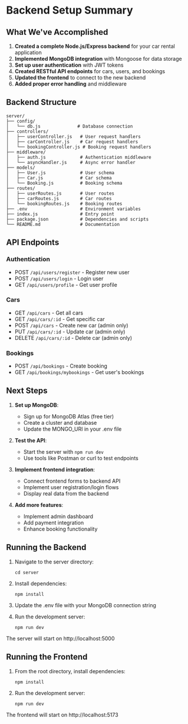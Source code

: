 # Backend Setup Summary

## What We've Accomplished

1. **Created a complete Node.js/Express backend** for your car rental application
2. **Implemented MongoDB integration** with Mongoose for data storage
3. **Set up user authentication** with JWT tokens
4. **Created RESTful API endpoints** for cars, users, and bookings
5. **Updated the frontend** to connect to the new backend
6. **Added proper error handling** and middleware

## Backend Structure

```
server/
├── config/
│   └── db.js              # Database connection
├── controllers/
│   ├── userController.js   # User request handlers
│   ├── carController.js    # Car request handlers
│   └── bookingController.js # Booking request handlers
├── middleware/
│   ├── auth.js             # Authentication middleware
│   └── asyncHandler.js     # Async error handler
├── models/
│   ├── User.js             # User schema
│   ├── Car.js              # Car schema
│   └── Booking.js          # Booking schema
├── routes/
│   ├── userRoutes.js       # User routes
│   ├── carRoutes.js        # Car routes
│   └── bookingRoutes.js    # Booking routes
├── .env                    # Environment variables
├── index.js                # Entry point
├── package.json            # Dependencies and scripts
└── README.md               # Documentation
```

## API Endpoints

### Authentication
- POST `/api/users/register` - Register new user
- POST `/api/users/login` - Login user
- GET `/api/users/profile` - Get user profile

### Cars
- GET `/api/cars` - Get all cars
- GET `/api/cars/:id` - Get specific car
- POST `/api/cars` - Create new car (admin only)
- PUT `/api/cars/:id` - Update car (admin only)
- DELETE `/api/cars/:id` - Delete car (admin only)

### Bookings
- POST `/api/bookings` - Create booking
- GET `/api/bookings/mybookings` - Get user's bookings

## Next Steps

1. **Set up MongoDB**:
   - Sign up for MongoDB Atlas (free tier)
   - Create a cluster and database
   - Update the MONGO_URI in your .env file

2. **Test the API**:
   - Start the server with `npm run dev`
   - Use tools like Postman or curl to test endpoints

3. **Implement frontend integration**:
   - Connect frontend forms to backend API
   - Implement user registration/login flows
   - Display real data from the backend

4. **Add more features**:
   - Implement admin dashboard
   - Add payment integration
   - Enhance booking functionality

## Running the Backend

1. Navigate to the server directory:
   ```
   cd server
   ```

2. Install dependencies:
   ```
   npm install
   ```

3. Update the .env file with your MongoDB connection string

4. Run the development server:
   ```
   npm run dev
   ```

The server will start on http://localhost:5000

## Running the Frontend

1. From the root directory, install dependencies:
   ```
   npm install
   ```

2. Run the development server:
   ```
   npm run dev
   ```

The frontend will start on http://localhost:5173